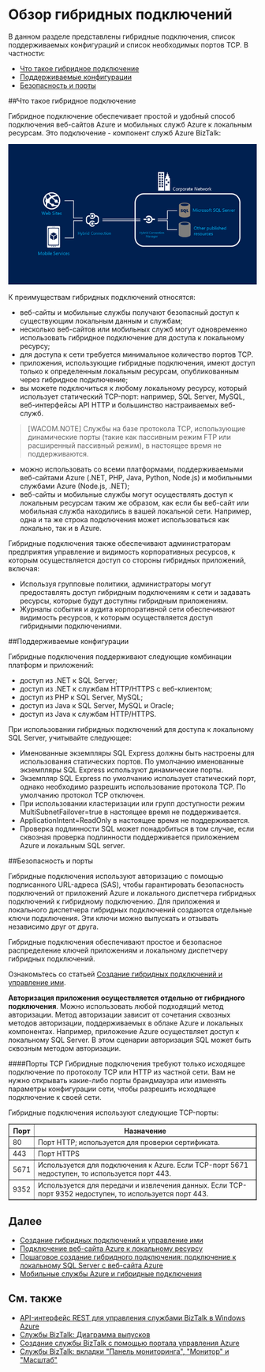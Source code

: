 ﻿<properties 
	pageTitle="Обзор гибридных подключений | Azure" 
	description="Сведения о гибридных подключениях, в том числе о безопасности, TCP-портах и поддерживаемых конфигурациях. MABS, WABS" 
	services="biztalk-services" 
	documentationCenter="" 
	authors="MandiOhlinger" 
	manager="dwrede" 
	editor="cgronlun"/>

<tags 
	ms.service="biztalk-services" 
	ms.workload="integration" 
	ms.tgt_pltfrm="na" 
	ms.devlang="na" 
	ms.topic="article" 
	ms.date="02/17/2015" 
	ms.author="mandia"/>



# Обзор гибридных подключений
В данном разделе представлены гибридные подключения, список поддерживаемых конфигураций и список необходимых портов TCP. В частности:

- [Что такое гибридное подключение](#HCOverview)
- [Поддерживаемые конфигурации](#KnownIssues)
- [Безопасность и порты](#HCSecurity)

##<a name="HCOverview"></a>Что такое гибридное подключение

Гибридное подключение обеспечивает простой и удобный способ подключения веб-сайтов Azure и мобильных служб Azure к локальным ресурсам. Это подключение - компонент служб Azure BizTalk:

![Hybrid Connections][HCImage]

К преимуществам гибридных подключений относятся:

- веб-сайты и мобильные службы получают безопасный доступ к существующим локальным данным и службам;
- несколько веб-сайтов или мобильных служб могут одновременно использовать гибридное подключение для доступа к локальному ресурсу; 
- для доступа к сети требуется минимальное количество портов TCP.
- приложения, использующие гибридные подключения, имеют доступ только к определенным локальным ресурсам, опубликованным через гибридное подключение;
- вы можете подключиться к любому локальному ресурсу, который использует статический TCP-порт: например, SQL Server, MySQL, веб-интерфейсы API HTTP и большинство настраиваемых веб-служб.

> [WACOM.NOTE] Службы на базе протокола TCP, использующие динамические порты (такие как пассивным режим FTP или расширенный пассивный режим), в настоящее время не поддерживаются.

- можно использовать со всеми платформами, поддерживаемыми веб-сайтами Azure (.NET, PHP, Java, Python, Node.js) и мобильными службами Azure (Node.js, .NET);
- веб-сайты и мобильные службы могут осуществлять доступ к локальным ресурсам таким же образом, как если бы веб-сайт или мобильная служба находились в вашей локальной сети. Например, одна и та же строка подключения может использоваться как локально, так и в Azure.


Гибридные подключения также обеспечивают администраторам предприятия управление и видимость корпоративных ресурсов, к которым осуществляется доступ со стороны гибридных приложений, включая:

- Используя групповые политики, администраторы могут предоставлять доступ гибридным подключениям к сети и задавать ресурсы, которые будут доступны гибридным приложениям.
- Журналы события и аудита корпоративной сети обеспечивают видимость ресурсов, к которым осуществляется доступ гибридными подключениями.


##<a name="KnownIssues"></a>Поддерживаемые конфигурации

Гибридные подключения поддерживают следующие комбинации платформ и приложений:

- доступ из .NET к SQL Server;
- доступ из .NET к службам HTTP/HTTPS с веб-клиентом;
- доступ из PHP к SQL Server, MySQL;
- доступ из Java к SQL Server, MySQL и Oracle;
- доступ из Java к службам HTTP/HTTPS.

При использовании гибридных подключений для доступа к локальному SQL Server, учитывайте следующее:

- Именованные экземпляры SQL Express должны быть настроены для использования статических портов. По умолчанию именованные экземпляры SQL Express используют динамические порты.
- Экземпляр SQL Express по умолчанию использует статический порт, однако необходимо разрешить использование протокола TCP. По умолчанию протокол TCP отключен.
- При использовании кластеризации или групп доступности режим MultiSubnetFailover=true в настоящее время не поддерживается.
- ApplicationIntent=ReadOnly в настоящее время не поддерживается.
- Проверка подлинности SQL может понадобиться в том случае, если сквозная проверка подлинности поддерживается приложением Azure и локальным SQL server.


##<a name="HCSecurity"></a>Безопасность и порты

Гибридные подключения используют авторизацию с помощью подписанного URL-адреса (SAS), чтобы гарантировать безопасность подключений от приложений Azure и локального диспетчера гибридных подключений к гибридному подключению. Для приложения и локального диспетчера гибридных подключений создаются отдельные ключи подключения. Эти ключи можно выпускать и отзывать независимо друг от друга.

Гибридные подключения обеспечивают простое и безопасное распределение ключей приложениям и локальному диспетчеру гибридных подключений. 

Ознакомьтесь со статьей [Создание гибридных подключений и управление ими](http://azure.microsoft.com/documentation/articles/integration-hybrid-connection-create-manage). 

**Авторизация приложения осуществляется отдельно от гибридного подключения**. Можно использовать любой подходящий метод авторизации. Метод авторизации зависит от сочетания сквозных методов авторизации, поддерживаемых в облаке Azure и локальных компонентах. Например, приложение Azure осуществляет доступ к локальному SQL Server. В этом сценарии авторизация SQL может быть сквозным методом авторизации.

####Порты TCP
Гибридные подключения требуют только исходящее подключение по протоколу TCP или HTTP из частной сети. Вам не нужно открывать какие-либо порты брандмауэра или изменять параметры конфигурации сети, чтобы разрешить исходящее подключение к своей сети.

Гибридные подключения используют следующие TCP-порты:

<table border="1">
    <tr>
       <th><strong>Порт</strong></th>
        <th>Назначение</th>
    </tr>
    <tr>
        <td>80</td>
        <td>Порт HTTP; используется для проверки сертификата.</td>
    </tr>
    <tr>
        <td>443</td>
        <td>Порт HTTPS</td>
    </tr>
	<tr>
        <td>5671</td>
        <td>Используется для подключения к Azure. Если TCP-порт 5671 недоступен, то используется порт 443.</td>
	</tr>
	<tr>
        <td>9352</td>
        <td>Используется для передачи и извлечения данных. Если TCP-порт 9352 недоступен, то используется порт 443.</td>
	</tr>
</table>


## Далее

- [Создание гибридных подключений и управление ими](http://azure.microsoft.com/documentation/articles/integration-hybrid-connection-create-manage)
- [Подключение веб-сайта Azure к локальному ресурсу](http://go.microsoft.com/fwlink/p/?LinkId=397538)
- [Пошаговое создание гибридного подключения: подключение к локальному SQL Server с веб-сайта Azure](http://go.microsoft.com/fwlink/?LinkID=397979)
- [Мобильные службы Azure и гибридные подключения](http://azure.microsoft.com/documentation/articles/mobile-services-dotnet-backend-hybrid-connections-get-started)


## См. также

- [API-интерфейс REST для управления службами BizTalk в Windows Azure](http://msdn.microsoft.com/library/azure/dn232347.aspx)
- [Службы BizTalk: Диаграмма выпусков](http://go.microsoft.com/fwlink/p/?LinkID=302279)<br/>
- [Создание службы BizTalk с помощью портала управления Azure](http://go.microsoft.com/fwlink/p/?LinkID=302280)<br/>
- [Службы BizTalk: вкладки "Панель мониторинга", "Монитор" и "Масштаб"](http://go.microsoft.com/fwlink/p/?LinkID=302281)<br/>

[HCImage]: ./media/integration-hybrid-connection-overview/WABS_HybridConnectionImage.png
[HybridConnectionTab]: ./media/integration-hybrid-connection-overview/WABS_HybridConnectionTab.png
[HCOnPremSetup]: ./media/integration-hybrid-connection-overview/WABS_HybridConnectionOnPremSetup.png
[HCManageConnection]: ./media/integration-hybrid-connection-overview/WABS_HybridConnectionManageConn.png

<!--HONumber=46--> 
